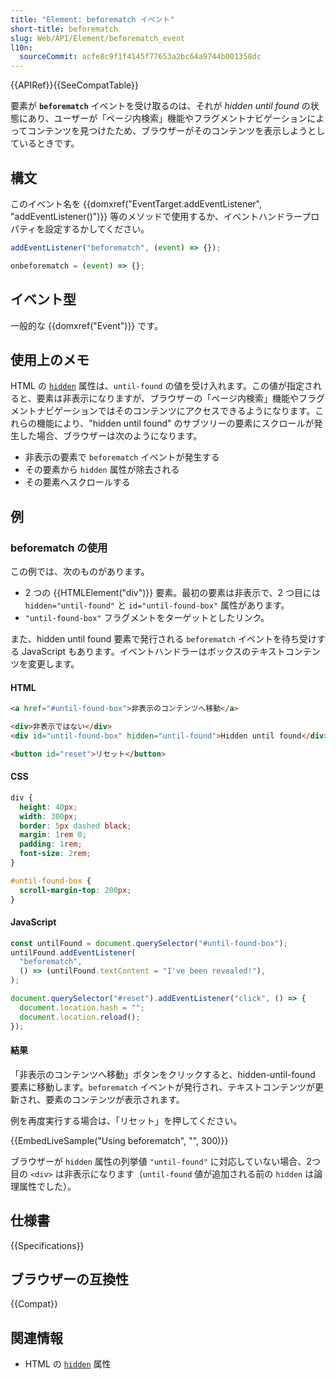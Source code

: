 ```yaml
---
title: "Element: beforematch イベント"
short-title: beforematch
slug: Web/API/Element/beforematch_event
l10n:
  sourceCommit: acfe8c9f1f4145f77653a2bc64a9744b001358dc
---
```


{{APIRef}}{{SeeCompatTable}}

要素が **`beforematch`** イベントを受け取るのは、それが _hidden until found_ の状態にあり、ユーザーが「ページ内検索」機能やフラグメントナビゲーションによってコンテンツを見つけたため、ブラウザーがそのコンテンツを表示しようとしているときです。

## 構文

このイベント名を {{domxref("EventTarget.addEventListener", "addEventListener()")}} 等のメソッドで使用するか、イベントハンドラープロパティを設定するかしてください。

```js
addEventListener("beforematch", (event) => {});

onbeforematch = (event) => {};
```

## イベント型

一般的な {{domxref("Event")}} です。

## 使用上のメモ

HTML の [`hidden`](/ja/docs/Web/HTML/Global_attributes/hidden) 属性は、`until-found` の値を受け入れます。この値が指定されると、要素は非表示になりますが、ブラウザーの「ページ内検索」機能やフラグメントナビゲーションではそのコンテンツにアクセスできるようになります。これらの機能により、"hidden until found" のサブツリーの要素にスクロールが発生した場合、ブラウザーは次のようになります。

- 非表示の要素で `beforematch` イベントが発生する
- その要素から `hidden` 属性が除去される
- その要素へスクロールする

## 例

### beforematch の使用

この例では、次のものがあります。

- 2 つの {{HTMLElement("div")}} 要素。最初の要素は非表示で、2 つ目には `hidden="until-found"` と `id="until-found-box"` 属性があります。
- `"until-found-box"` フラグメントをターゲットとしたリンク。

また、hidden until found 要素で発行される `beforematch` イベントを待ち受けする JavaScript もあります。イベントハンドラーはボックスのテキストコンテンツを変更します。

#### HTML

```html
<a href="#until-found-box">非表示のコンテンツへ移動</a>

<div>非表示ではない</div>
<div id="until-found-box" hidden="until-found">Hidden until found</div>
```

```html hidden
<button id="reset">リセット</button>
```

#### CSS

```css
div {
  height: 40px;
  width: 300px;
  border: 5px dashed black;
  margin: 1rem 0;
  padding: 1rem;
  font-size: 2rem;
}
```

```css hidden
#until-found-box {
  scroll-margin-top: 200px;
}
```

#### JavaScript

```js
const untilFound = document.querySelector("#until-found-box");
untilFound.addEventListener(
  "beforematch",
  () => (untilFound.textContent = "I've been revealed!"),
);
```

```js hidden
document.querySelector("#reset").addEventListener("click", () => {
  document.location.hash = "";
  document.location.reload();
});
```

#### 結果

「非表示のコンテンツへ移動」ボタンをクリックすると、hidden-until-found 要素に移動します。`beforematch` イベントが発行され、テキストコンテンツが更新され、要素のコンテンツが表示されます。

例を再度実行する場合は、「リセット」を押してください。

{{EmbedLiveSample("Using beforematch", "", 300)}}

ブラウザーが `hidden` 属性の列挙値 `"until-found"` に対応していない場合、2つ目の `<div>` は非表示になります（`until-found` 値が追加される前の `hidden` は論理属性でした）。

## 仕様書

{{Specifications}}

## ブラウザーの互換性

{{Compat}}

## 関連情報

- HTML の [`hidden`](/ja/docs/Web/HTML/Global_attributes/hidden) 属性

